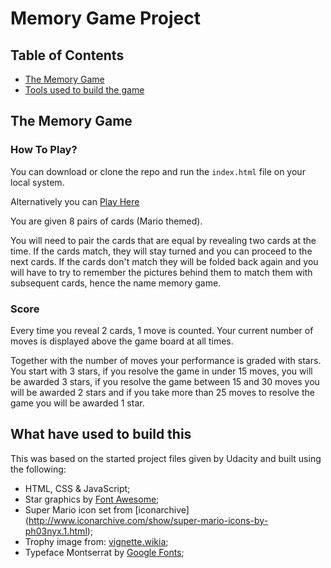 # Memory Game Project

## Table of Contents

* [The Memory Game](#thememorygame)
* [Tools used to build the game](#tools)


## <a name="thememorygame"></a>The Memory Game

### How To Play?

You can download or clone the repo and run the `index.html` file on your local system.

Alternatively you can [Play Here](https://rodcunha.github.io/memory-game/)

You are given 8 pairs of cards (Mario themed).

You will need to pair the cards that are equal by revealing two cards at the time. If the cards match, they will stay turned and you can proceed to the next cards. If the cards don't match they will be folded back again and you will have to try to remember the pictures behind them to match them with subsequent cards, hence the name memory game.

### Score

Every time you reveal 2 cards, 1 move is counted. Your current number of moves is displayed above the game board at all times.

Together with the number of moves your performance is graded with stars. You start with 3 stars, if you resolve the game in under 15 moves, you will be awarded 3 stars, if you resolve the game between 15 and 30 moves you will be awarded 2 stars and if you take more than 25 moves to resolve the game you will be awarded 1 star.

## <a name="tools"></a>What have used to build this

This was based on the started project files given by Udacity and built using the following:

  * HTML, CSS & JavaScript;
  * Star graphics by [Font Awesome](https://fontawesome.com/);
  * Super Mario icon set from [iconarchive] (http://www.iconarchive.com/show/super-mario-icons-by-ph03nyx.1.html);
  * Trophy image from: [vignette.wikia](vignette.wikia.nocookie.net);
  * Typeface Montserrat by [Google Fonts](https://fonts.google.com);
